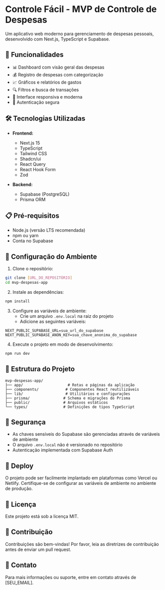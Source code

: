 # Controle Fácil - MVP de Controle de Despesas

Um aplicativo web moderno para gerenciamento de despesas pessoais, desenvolvido com Next.js, TypeScript e Supabase.

## 🚀 Funcionalidades

- 📊 Dashboard com visão geral das despesas
- 💰 Registro de despesas com categorização
- 📈 Gráficos e relatórios de gastos
- 🔍 Filtros e busca de transações
- 📱 Interface responsiva e moderna
- 🔐 Autenticação segura

## 🛠️ Tecnologias Utilizadas

- **Frontend:**
  - Next.js 15
  - TypeScript
  - Tailwind CSS
  - Shadcn/ui
  - React Query
  - React Hook Form
  - Zod

- **Backend:**
  - Supabase (PostgreSQL)
  - Prisma ORM

## 📋 Pré-requisitos

- Node.js (versão LTS recomendada)
- npm ou yarn
- Conta no Supabase

## 🔧 Configuração do Ambiente

1. Clone o repositório:
```bash
git clone [URL_DO_REPOSITÓRIO]
cd mvp-despesas-app
```

2. Instale as dependências:
```bash
npm install
```

3. Configure as variáveis de ambiente:
   - Crie um arquivo `.env.local` na raiz do projeto
   - Adicione as seguintes variáveis:
```env
NEXT_PUBLIC_SUPABASE_URL=sua_url_do_supabase
NEXT_PUBLIC_SUPABASE_ANON_KEY=sua_chave_anonima_do_supabase
```

4. Execute o projeto em modo de desenvolvimento:
```bash
npm run dev
```

## 📁 Estrutura do Projeto

```
mvp-despesas-app/
├── app/                    # Rotas e páginas da aplicação
├── components/            # Componentes React reutilizáveis
├── lib/                   # Utilitários e configurações
├── prisma/               # Schema e migrações do Prisma
├── public/               # Arquivos estáticos
└── types/                # Definições de tipos TypeScript
```

## 🔐 Segurança

- As chaves sensíveis do Supabase são gerenciadas através de variáveis de ambiente
- O arquivo `.env.local` não é versionado no repositório
- Autenticação implementada com Supabase Auth

## 🚀 Deploy

O projeto pode ser facilmente implantado em plataformas como Vercel ou Netlify. Certifique-se de configurar as variáveis de ambiente no ambiente de produção.

## 📝 Licença

Este projeto está sob a licença MIT.

## 👥 Contribuição

Contribuições são bem-vindas! Por favor, leia as diretrizes de contribuição antes de enviar um pull request.

## 📧 Contato

Para mais informações ou suporte, entre em contato através de [SEU_EMAIL].
